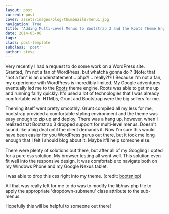 ```yaml
---
layout: post
current: post
cover: assets/images/blog/thumbnails/menu1.jpg
navigation: True
title: "Adding Multi-Level Menus to Bootstrap 3 and the Roots Theme Engine"
date: 2014-05-06
tags: 
class: post-template
subclass: 'post'
author: steve
---
```

Very recently I had a request to do some work on a WordPress site. Granted, I'm not a fan of WordPress, but whatcha gonna do<!--more--> ? 
(Note: that "not a fan" is an understatement... php?!... really?!?!) Because I'm not a fan, my experience with WordPress is incredibly limited. 
My Google adventures eventually led me to the [Roots](http://roots.io) theme engine. Roots was able to get me up and running fairly quickly. It's 
used a lot of technologies that I was already comfortable with. HTML5, Grunt and Bootstrap were the big sellers for me.  

Theming itself went pretty smoothly. Grunt compiled all my less for me, bootstrap provided a comfortable styling environment and the theme was easy 
enough to zip up and deploy. There was a hang up, however, when I realized that Bootstrap 3 dropped support for multi-level menus. Doesn't sound like a 
big deal until the client demands it. Now I'm sure this would have been easier for you WordPress gurus out there, but it took me long enough that I felt 
I should blog about it. Maybe it'll help someone else.  

There were plenty of solutions out there, but after all of my Googling I opted for a pure css solution. My browser testing all went well. This solution 
even fit well into the responsive design. It was comfortable to navigate both on my Windows Phone and my Google Nexus tablet.  

I was able to drop this css right into my theme. (credit: [bootsnipp](http://bootsnipp.com/snippets/featured/multi-level-dropdown-menu-bs3"))  

<script src="https://gist.github.com/stesta/8ab822d72b03e130e60a.js"></script>

All that was really left for me to do was to modify the lib/nav.php file to apply the appropriate 'dropdown-submenu' class attribute to the sub-menus.  

<script src="https://gist.github.com/stesta/7cea5868830defe02c05.js"></script>

Hopefully this will be helpful to someone out there!  